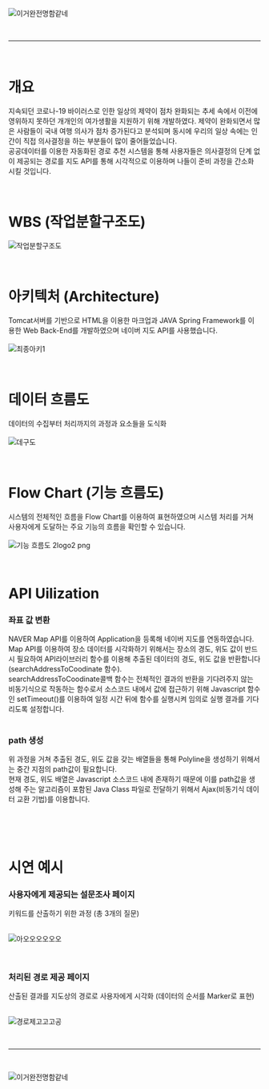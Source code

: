 ![이거완전명함같네](https://user-images.githubusercontent.com/97776614/213250845-57971d6f-ae72-4cf0-ba8b-e647611573ed.png)

<br>
<hr>
<br>

<h1>개요</h1>
<p>지속되던 코로나-19 바이러스로 인한 일상의 제약이 점차 완화되는 추세 속에서 이전에 영위하지 못하던 개개인의 여가생활을 지원하기 위해 개발하였다. 제약이 완화되면서 많은 사람들이 국내 여행 의사가 점차 증가된다고 분석되며 동시에 우리의 일상 속에는 인간이 직접 의사결정을 하는 부분들이 많이 줄어들었습니다. <br>
공공데이터를 이용한 자동화된 경로 추천 시스템을 통해 사용자들은 의사결정의 단계 없이 제공되는 경로를 지도 API를 통해 시각적으로 이용하며 나들이 준비 과정을 간소화 시킬 것입니다.</p>

<br>

# WBS (작업분할구조도)
![작업분할구조도](https://user-images.githubusercontent.com/97776614/213252254-3b99826e-b894-4042-9b8d-2bdfabae0a16.png)

<br>

# 아키텍처 (Architecture)
Tomcat서버를 기반으로 HTML을 이용한 마크업과 JAVA Spring Framework를 이용한 Web Back-End를 개발하였으며 네이버 지도 API를 사용했습니다.<br><br>
![최종아키1](https://user-images.githubusercontent.com/97776614/213255149-9e99c644-341c-490c-97b1-4e281074b378.png)


<br>

# 데이터 흐름도
데이터의 수집부터 처리까지의 과정과 요소들을 도식화 <br><br>
![데구도](https://user-images.githubusercontent.com/97776614/213256478-b6ab2946-a702-4eef-81e8-b0d36a10c6d2.JPG)

<br>

# Flow Chart (기능 흐름도)
시스템의 전체적인 흐름을 Flow Chart를 이용하여 표현하였으며 시스템 처리를 거쳐 사용자에게 도달하는 주요 기능의 흐름을 확인할 수 있습니다.<br><br>
![기능 흐름도 2logo2 png](https://user-images.githubusercontent.com/97776614/213254716-5bb88517-2e4f-4768-9560-1b42c8a58098.png)

<br>

# API Uilization
<h3>좌표 값 변환</h3>
NAVER Map API를 이용하여 Application을 등록해 네이버 지도를 연동하였습니다.<br>
Map API를 이용하여 장소 데이터를 시각화하기 위해서는 장소의 경도, 위도 값이 반드시 필요하여 API라이브러리 함수를 이용해 추출된 데이터의 경도, 위도 값을 반환합니다(searchAddressToCoodinate 함수). <br>
searchAddressToCoodinate콜백 함수는 전체적인 결과의 반환을 기다려주지 않는 비동기식으로 작동하는 함수로서 소스코드 내에서 값에 접근하기 위해 Javascript 함수인 setTimeout()를 이용하여 일정 시간 뒤에 함수를 실행시켜 임의로 실행 결과를 기다리도록 설정합니다.
<br><br>
<h3>path 생성</h3>
위 과정을 거쳐 추출된 경도, 위도 값을 갖는 배열들을 통해 Polyline을 생성하기 위해서는 중간 지점의 path값이 필요합니다. <br>
현재 경도, 위도 배열은 Javascript 소스코드 내에 존재하기 때문에 이를 path값을 생성해 주는 알고리즘이 포함된 Java Class 파일로 전달하기 위해서 Ajax(비동기식 데이터 교환 기법)를 이용합니다.

<br><br><br>

# 시연 예시
<h3>사용자에게 제공되는 설문조사 페이지</h3>
키워드를 산출하기 위한 과정 (총 3개의 질문)<br><br>

![아오오오오오오](https://user-images.githubusercontent.com/97776614/213258264-c9a83348-3f87-4b37-b256-12f34be13c63.JPG)

<br>

<h3>처리된 경로 제공 페이지</h3>
산출된 결과를 지도상의 경로로 사용자에게 시각화 (데이터의 순서를 Marker로 표현)<br><br>

![경로제고고고공](https://user-images.githubusercontent.com/97776614/213258837-7f8504bd-383e-4543-a6d5-40adbf4239e3.JPG)

<br>
<hr>
<br>

![이거완전명함같네](https://user-images.githubusercontent.com/97776614/213250845-57971d6f-ae72-4cf0-ba8b-e647611573ed.png)



